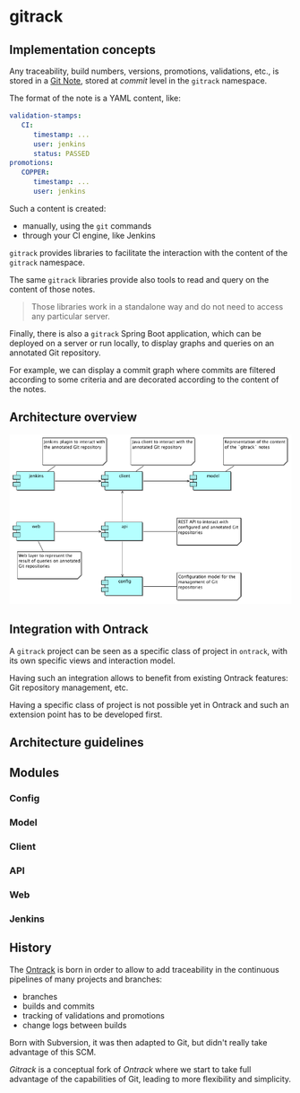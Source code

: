 gitrack
=======

## Implementation concepts

Any traceability, build numbers, versions, promotions, validations, etc., is stored in a [Git Note](https://www.kernel.org/pub/software/scm/git/docs/git-notes.html), stored at _commit_ level in the `gitrack` namespace.

The format of the note is a YAML content, like:

```YAML
validation-stamps:
   CI:
      timestamp: ...
      user: jenkins
      status: PASSED
promotions:
   COPPER:
      timestamp: ...
      user: jenkins
```

Such a content is created:

* manually, using the `git` commands
* through your CI engine, like Jenkins

`gitrack` provides libraries to facilitate the interaction with the content of the `gitrack` namespace.

The same `gitrack` libraries provide also tools to read and query on the content of those notes.

> Those libraries work in a standalone way and do not need to access any particular server.

Finally, there is also a `gitrack` Spring Boot application, which can be deployed on a server or run locally, to display graphs and queries on an annotated Git repository.

For example, we can display a commit graph where commits are filtered according to some criteria and are decorated according to the content of the notes.

## Architecture overview

![Modules](doc/modules.png)

## Integration with Ontrack

A `gitrack` project can be seen as a specific class of project in `ontrack`, with its own specific views and interaction model.

Having such an integration allows to benefit from existing Ontrack features: Git repository management, etc.

Having a specific class of project is not possible yet in Ontrack and such an extension point has to be developed first.

## Architecture guidelines

## Modules

### Config

### Model

### Client

### API

### Web

### Jenkins

## History

The [Ontrack](https://github.com/nemerosa/ontrack) is born in order to allow to add traceability in the continuous pipelines of many projects and branches:

* branches
* builds and commits
* tracking of validations and promotions
* change logs between builds

Born with Subversion, it was then adapted to Git, but didn't really take advantage of this SCM.

_Gitrack_ is a conceptual fork of _Ontrack_ where we start to take full advantage of the capabilities of Git, leading to more flexibility and simplicity.
